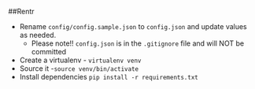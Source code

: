 ##Rentr

- Rename `config/config.sample.json` to `config.json` and update values as needed.
    - Please note!! `config.json` is in the `.gitignore` file and will NOT be committed
- Create a virtualenv - `virtualenv venv`
- Source it -`source venv/bin/activate`
- Install dependencies `pip install -r requirements.txt`
